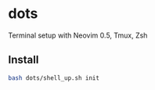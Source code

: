 # dots
Terminal setup with Neovim 0.5, Tmux, Zsh

## Install

```bash
bash dots/shell_up.sh init
```
